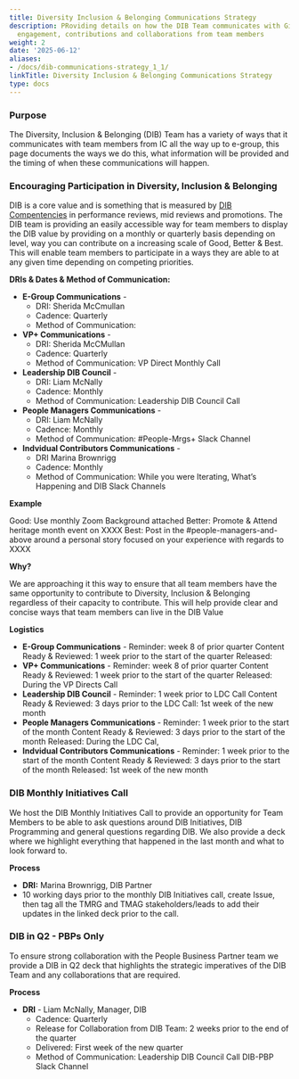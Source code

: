 ```yaml
---
title: Diversity Inclusion & Belonging Communications Strategy
description: PRoviding details on how the DIB Team communicates with GitLab to achieve
  engagement, contributions and collaborations from team members
weight: 2
date: '2025-06-12'
aliases:
- /docs/dib-communications-strategy_1_1/
linkTitle: Diversity Inclusion & Belonging Communications Strategy
type: docs
---
```


### Purpose

The Diversity, Inclusion & Belonging (DIB) Team has a variety of ways that it communicates with team members from IC all the way up to e-group, this page documents the ways we do this, what information will be provided and the timing of when these communications will happen.

### Encouraging Participation in Diversity, Inclusion & Belonging

DIB is a core value and is something that is measured by [DIB Compentencies](/handbook/values/#diversity-inclusion--belonging-competency) in performance reviews, mid reviews and promotions. The DIB team is providing an easily accessible way for team members to display the DIB value by providing on a monthly or quarterly basis depending on level, way you can contribute on a increasing scale of Good, Better & Best. This will enable team members to participate in a ways they are able to at any given time depending on competing priorities.

**DRIs & Dates & Method of Communication:**

- **E-Group Communications** -
  - DRI: Sherida McCmullan
  - Cadence: Quarterly
  - Method of Communication:
- **VP+ Communications** -
  - DRI: Sherida McCMullan
  - Cadence: Quarterly
  - Method of Communication: VP Direct Monthly Call
- **Leadership DIB Council** -
  - DRI: Liam McNally
  - Cadence: Monthly
  - Method of Communication: Leadership DIB Council Call
- **People Managers Communications** -
  - DRI: Liam McNally
  - Cadence: Monthly
  - Method of Communication: #People-Mrgs+ Slack Channel
- **Indvidual Contributors Communications** -
  - DRI Marina Brownrigg
  - Cadence: Monthly
  - Method of Communication: While you were Iterating, What’s Happening and DIB Slack Channels

**Example**

Good: Use monthly Zoom Background attached
Better: Promote & Attend heritage month event on XXXX
Best: Post in the #people-managers-and-above around a personal story focused on your experience with regards to XXXX

**Why?**

We are approaching it this way to ensure that all team members have the same opportunity to contribute to Diversity, Inclusion & Belonging regardless of their capacity to contribute. This will help provide clear and concise ways that team members can live in the DIB Value

**Logistics**

- **E-Group Communications** - Reminder: week 8 of prior quarter Content Ready & Reviewed: 1 week prior to the start of the quarter Released:
- **VP+ Communications** - Reminder: week 8 of prior quarter Content Ready & Reviewed: 1 week prior to the start of the quarter Released: During the VP Directs Call
- **Leadership DIB Council** - Reminder: 1 week prior to LDC Call Content Ready & Reviewed: 3 days prior to the LDC Call: 1st week of the new month
- **People Managers Communications** - Reminder: 1 week prior to the start of the month Content Ready & Reviewed: 3 days prior to the start of the month Released: During the LDC Cal,
- **Indvidual Contributors Communications** - Reminder: 1 week prior to the start of the month Content Ready & Reviewed: 3 days prior to the start of the month Released: 1st week of the new month

### DIB Monthly Initiatives Call

We host the DIB Monthly Initiatives Call to provide an opportunity for Team Members to be able to ask questions around DIB Initiatives, DIB Programming and general questions regarding DIB. We also provide a deck where we highlight everything that happened in the last month and what to look forward to.

**Process**

- **DRI:** Marina Brownrigg, DIB Partner
- 10 working days prior to the monthly DIB Initiatives  call, create Issue, then tag  all the TMRG and TMAG stakeholders/leads to add their updates in the linked deck prior to the call.

### DIB in Q2 - PBPs Only

To ensure strong collaboration with the People Business Partner team we provide a DIB in Q2 deck that highlights the strategic imperatives of the DIB Team and any collaborations that are required.

**Process**

- **DRI** - Liam McNally, Manager, DIB
  - Cadence: Quarterly
  - Release for Collaboration from DIB Team: 2 weeks prior to the end of the quarter
  - Delivered: First week of the new quarter
  - Method of Communication: Leadership DIB Council Call DIB-PBP Slack Channel
